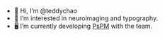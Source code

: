 - 👋 Hi, I’m @teddychao
- 👀 I’m interested in neuroimaging and typography.
- 🖥 I’m currently developing [PsPM](https://bachlab.github.io/PsPM/) with the team.

<!---
teddychao/teddychao is a ✨ special ✨ repository because its `README.md` (this file) appears on your GitHub profile.
You can click the Preview link to take a look at your changes.
--->
